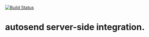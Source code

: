 [![Build Status](https://circleci.com/gh/segmentio/integration-autosend.png)](https://circleci.com/gh/segmentio/integration-autosend)

# autosend server-side integration.